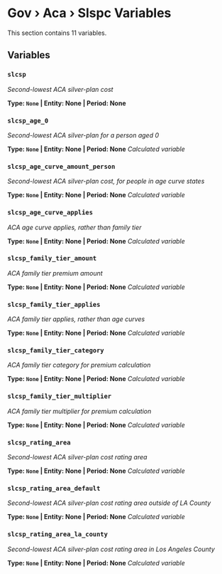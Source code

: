 # Gov › Aca › Slspc Variables

This section contains 11 variables.

## Variables

### `slcsp`
*Second-lowest ACA silver-plan cost*

**Type: `None` | Entity: None | Period: None**

### `slcsp_age_0`
*Second-lowest ACA silver-plan for a person aged 0*

**Type: `None` | Entity: None | Period: None**
*Calculated variable*

### `slcsp_age_curve_amount_person`
*Second-lowest ACA silver-plan cost, for people in age curve states*

**Type: `None` | Entity: None | Period: None**
*Calculated variable*

### `slcsp_age_curve_applies`
*ACA age curve applies, rather than family tier*

**Type: `None` | Entity: None | Period: None**
*Calculated variable*

### `slcsp_family_tier_amount`
*ACA family tier premium amount*

**Type: `None` | Entity: None | Period: None**
*Calculated variable*

### `slcsp_family_tier_applies`
*ACA family tier applies, rather than age curves*

**Type: `None` | Entity: None | Period: None**
*Calculated variable*

### `slcsp_family_tier_category`
*ACA family tier category for premium calculation*

**Type: `None` | Entity: None | Period: None**
*Calculated variable*

### `slcsp_family_tier_multiplier`
*ACA family tier multiplier for premium calculation*

**Type: `None` | Entity: None | Period: None**
*Calculated variable*

### `slcsp_rating_area`
*Second-lowest ACA silver-plan cost rating area*

**Type: `None` | Entity: None | Period: None**
*Calculated variable*

### `slcsp_rating_area_default`
*Second-lowest ACA silver-plan cost rating area outside of LA County*

**Type: `None` | Entity: None | Period: None**
*Calculated variable*

### `slcsp_rating_area_la_county`
*Second-lowest ACA silver-plan cost rating area in Los Angeles County*

**Type: `None` | Entity: None | Period: None**
*Calculated variable*

